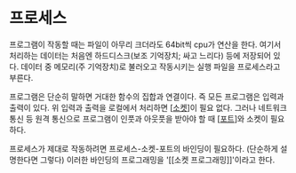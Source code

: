 # 프로세스


프로그램이 작동할 때는 파일이 아무리 크더라도 64bit씩 cpu가 연산을 한다. 여기서 처리하는 데이터는 처음엔 하드디스크(보조 기억장치; 싸고 느리다) 등에 저장되어 있다. 데이터 중 메모리(주 기억장치)로 불러오고 작동시키는 실행 파일을 프로세스라고 부른다.  

프로그램은 단순히 말하면 거대한 함수의 집합과 연결이다. 즉 모든 프로그램은 입력과 출력이 있다. 위 입력과 출력을 로컬에서 처리하면 [[소켓]]이 필요 없다. 그러나 네트워크 통신 등 원격 통신으로 프로그램이 인풋과 아웃풋을 받아야 할 때 [[포트]]와 소켓이 필요하다.  

프로세스가 제대로 작동하려면 프로세스-소켓-포트의 바인딩이 필요하다. (단순하게 설명한다면 그렇다) 이러한 바인딩의 프로그래밍을 '[[소켓 프로그래밍]]'이라고 한다. 

[//begin]: # "Autogenerated link references for markdown compatibility"
[소켓]: 소켓 "소켓"
[포트]: 포트 "포트"
[//end]: # "Autogenerated link references"